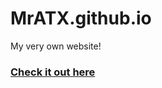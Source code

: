 # MrATX.github.io
My very own website!

<a href="https://MrATX.github.io"><h3>Check it out here</h3></a>
